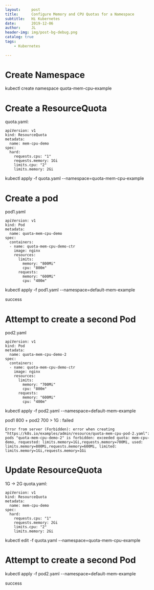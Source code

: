 ```yaml
---
layout:     post
title:      Configure Memory and CPU Quotas for a Namespace
subtitle:   Hi Kubernetes
date:       2019-12-06
author:     JL
header-img: img/post-bg-debug.png
catalog: true
tags:
    - Kubernetes
    
---
```



# Create Namespace 
  kubectl create namespace quota-mem-cpu-example
# Create a ResourceQuota
quota.yaml:
```
apiVersion: v1
kind: ResourceQuota
metadata:
  name: mem-cpu-demo
spec:
  hard:
    requests.cpu: "1"
    requests.memory: 1Gi
    limits.cpu: "2"
    limits.memory: 2Gi
```  
kubectl apply -f quota.yaml --namespace=quota-mem-cpu-example  
# Create a pod
pod1.yaml 
```
apiVersion: v1
kind: Pod
metadata:
  name: quota-mem-cpu-demo
spec:
  containers:
  - name: quota-mem-cpu-demo-ctr
    image: nginx
    resources:
      limits:
        memory: "800Mi"
        cpu: "800m" 
      requests:
        memory: "600Mi"
        cpu: "400m"
```
kubectl apply -f pod1.yaml  --namespace=default-mem-example  

success

# Attempt to create a second Pod
pod2.yaml 
```
apiVersion: v1
kind: Pod
metadata:
  name: quota-mem-cpu-demo-2
spec:
  containers:
  - name: quota-mem-cpu-demo-ctr
    image: nginx
    resources:
      limits:
        memory: "700Mi"
        cpu: "800m" 
      requests:
        memory: "600Mi"
        cpu: "400m"
```
kubectl apply -f pod2.yaml  --namespace=default-mem-example

pod1 800 + pod2 700 > 1G  : failed
```
Error from server (Forbidden): error when creating "https://k8s.io/examples/admin/resource/quota-mem-cpu-pod-2.yaml": pods "quota-mem-cpu-demo-2" is forbidden: exceeded quota: mem-cpu-demo, requested: limits.memory=1Gi,requests.memory=700Mi, used: limits.memory=800Mi,requests.memory=600Mi, limited: limits.memory=1Gi,requests.memory=1Gi
```  
  
# Update  ResourceQuota
1G -> 2G
quota.yaml:
```
apiVersion: v1
kind: ResourceQuota
metadata:
  name: mem-cpu-demo
spec:
  hard:
    requests.cpu: "1"
    requests.memory: 2Gi
    limits.cpu: "2"
    limits.memory: 2Gi
```
kubectl edit -f quota.yaml --namespace=quota-mem-cpu-example  

# Attempt to create a second Pod

kubectl apply -f pod2.yaml  --namespace=default-mem-example

success